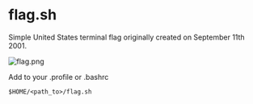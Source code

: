 # flag.sh
Simple United States terminal flag originally created on September 11th 2001.  
  
![flag.png](https://github.com/woodyk/flag.sh/blob/main/flag.png?raw=true)  
  
Add to your .profile or .bashrc 
```
$HOME/<path_to>/flag.sh
```
